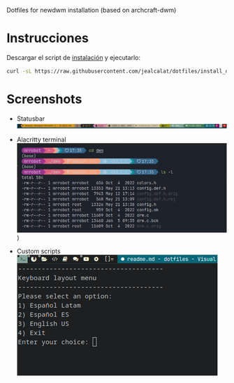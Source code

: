 
Dotfiles for newdwm installation (based on archcraft-dwm)

# Instrucciones

Descargar el script de [instalación](install_dwm.sh) y ejecutarlo:
   
```bash
curl -sL https://raw.githubusercontent.com/jealcalat/dotfiles/install_dwm.sh | bash
```

# Screenshots

- Statusbar
![Statusbar](image/readme/dwm_statusbar_colores.png)

- Alacritty terminal
![1684712181555](image/readme/1684712181555.png))

- Custom scripts
  ![1684712400468](image/readme/1684712400468.png)

